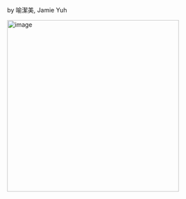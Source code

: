 by 喻潔美, Jamie Yuh 

<img width="400" alt="image" src="https://github.com/user-attachments/assets/0e3be901-9af9-42fa-b7a5-5a65eeb1b211" />
